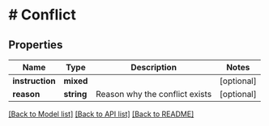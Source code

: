 # # Conflict

## Properties

Name | Type | Description | Notes
------------ | ------------- | ------------- | -------------
**instruction** | **mixed** |  | [optional]
**reason** | **string** | Reason why the conflict exists | [optional]

[[Back to Model list]](../../README.md#models) [[Back to API list]](../../README.md#endpoints) [[Back to README]](../../README.md)
